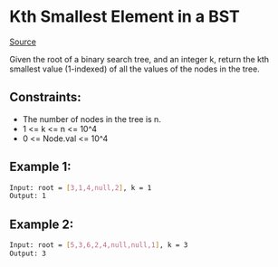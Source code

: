 # Kth Smallest Element in a BST
[Source](https://leetcode.com/problems/kth-smallest-element-in-a-bst/)

Given the root of a binary search tree, and an integer k, return the kth smallest value (1-indexed) of all the values of the nodes in the tree.

## Constraints:

 - The number of nodes in the tree is n.
 - 1 <= k <= n <= 10^4
 - 0 <= Node.val <= 10^4

## Example 1:
```sh
Input: root = [3,1,4,null,2], k = 1
Output: 1
```

## Example 2:
```sh
Input: root = [5,3,6,2,4,null,null,1], k = 3
Output: 3
```